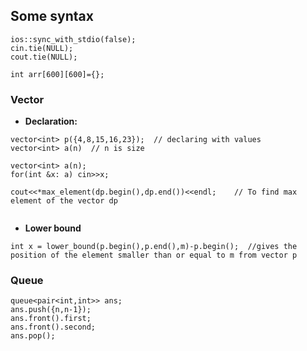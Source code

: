 ## Some syntax 
```
ios::sync_with_stdio(false);
cin.tie(NULL);
cout.tie(NULL);

int arr[600][600]={};

```
### Vector

- <b>Declaration:</b>
```
vector<int> p({4,8,15,16,23});  // declaring with values
vector<int> a(n)  // n is size

vector<int> a(n);
for(int &x: a) cin>>x;

cout<<*max_element(dp.begin(),dp.end())<<endl;    // To find max element of the vector dp


```
- **Lower bound**
```
int x = lower_bound(p.begin(),p.end(),m)-p.begin();  //gives the position of the element smaller than or equal to m from vector p
```
### Queue
```
queue<pair<int,int>> ans;
ans.push({n,n-1});
ans.front().first;
ans.front().second;
ans.pop();
```

